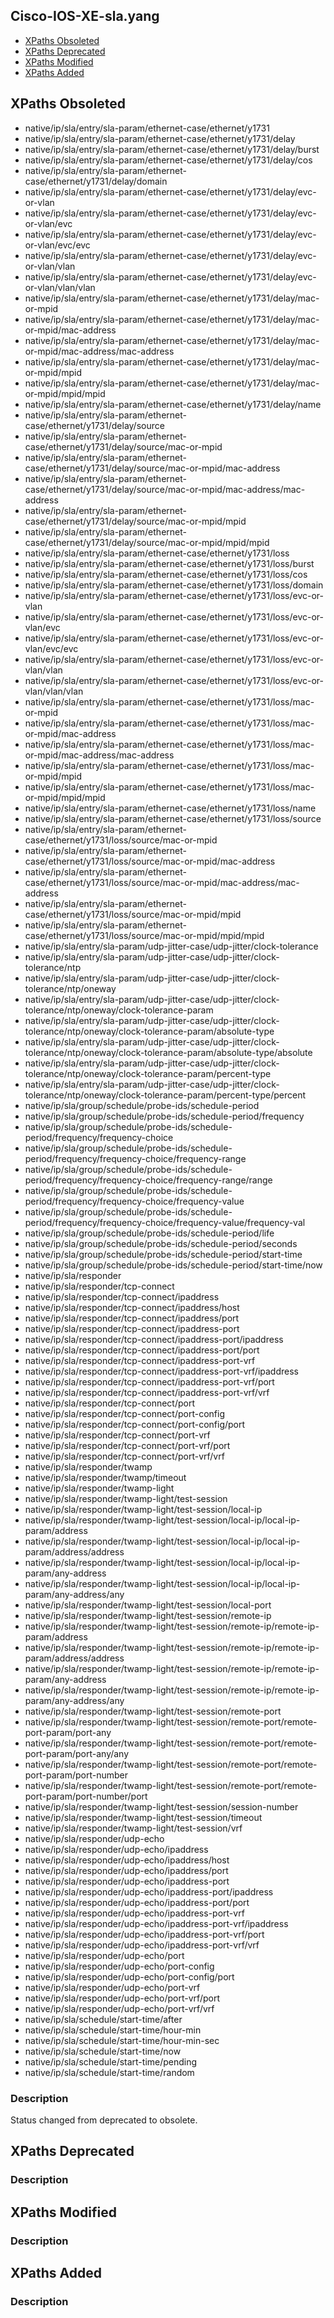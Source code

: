 ## Cisco-IOS-XE-sla.yang


- [XPaths Obsoleted](#xpaths-obsoleted)
- [XPaths Deprecated](#xpaths-deprecated)
- [XPaths Modified](#xpaths-modified)
- [XPaths Added](#xpaths-added)

## XPaths Obsoleted

- native/ip/sla/entry/sla-param/ethernet-case/ethernet/y1731
- native/ip/sla/entry/sla-param/ethernet-case/ethernet/y1731/delay
- native/ip/sla/entry/sla-param/ethernet-case/ethernet/y1731/delay/burst
- native/ip/sla/entry/sla-param/ethernet-case/ethernet/y1731/delay/cos
- native/ip/sla/entry/sla-param/ethernet-case/ethernet/y1731/delay/domain
- native/ip/sla/entry/sla-param/ethernet-case/ethernet/y1731/delay/evc-or-vlan
- native/ip/sla/entry/sla-param/ethernet-case/ethernet/y1731/delay/evc-or-vlan/evc
- native/ip/sla/entry/sla-param/ethernet-case/ethernet/y1731/delay/evc-or-vlan/evc/evc
- native/ip/sla/entry/sla-param/ethernet-case/ethernet/y1731/delay/evc-or-vlan/vlan
- native/ip/sla/entry/sla-param/ethernet-case/ethernet/y1731/delay/evc-or-vlan/vlan/vlan
- native/ip/sla/entry/sla-param/ethernet-case/ethernet/y1731/delay/mac-or-mpid
- native/ip/sla/entry/sla-param/ethernet-case/ethernet/y1731/delay/mac-or-mpid/mac-address
- native/ip/sla/entry/sla-param/ethernet-case/ethernet/y1731/delay/mac-or-mpid/mac-address/mac-address
- native/ip/sla/entry/sla-param/ethernet-case/ethernet/y1731/delay/mac-or-mpid/mpid
- native/ip/sla/entry/sla-param/ethernet-case/ethernet/y1731/delay/mac-or-mpid/mpid/mpid
- native/ip/sla/entry/sla-param/ethernet-case/ethernet/y1731/delay/name
- native/ip/sla/entry/sla-param/ethernet-case/ethernet/y1731/delay/source
- native/ip/sla/entry/sla-param/ethernet-case/ethernet/y1731/delay/source/mac-or-mpid
- native/ip/sla/entry/sla-param/ethernet-case/ethernet/y1731/delay/source/mac-or-mpid/mac-address
- native/ip/sla/entry/sla-param/ethernet-case/ethernet/y1731/delay/source/mac-or-mpid/mac-address/mac-address
- native/ip/sla/entry/sla-param/ethernet-case/ethernet/y1731/delay/source/mac-or-mpid/mpid
- native/ip/sla/entry/sla-param/ethernet-case/ethernet/y1731/delay/source/mac-or-mpid/mpid/mpid
- native/ip/sla/entry/sla-param/ethernet-case/ethernet/y1731/loss
- native/ip/sla/entry/sla-param/ethernet-case/ethernet/y1731/loss/burst
- native/ip/sla/entry/sla-param/ethernet-case/ethernet/y1731/loss/cos
- native/ip/sla/entry/sla-param/ethernet-case/ethernet/y1731/loss/domain
- native/ip/sla/entry/sla-param/ethernet-case/ethernet/y1731/loss/evc-or-vlan
- native/ip/sla/entry/sla-param/ethernet-case/ethernet/y1731/loss/evc-or-vlan/evc
- native/ip/sla/entry/sla-param/ethernet-case/ethernet/y1731/loss/evc-or-vlan/evc/evc
- native/ip/sla/entry/sla-param/ethernet-case/ethernet/y1731/loss/evc-or-vlan/vlan
- native/ip/sla/entry/sla-param/ethernet-case/ethernet/y1731/loss/evc-or-vlan/vlan/vlan
- native/ip/sla/entry/sla-param/ethernet-case/ethernet/y1731/loss/mac-or-mpid
- native/ip/sla/entry/sla-param/ethernet-case/ethernet/y1731/loss/mac-or-mpid/mac-address
- native/ip/sla/entry/sla-param/ethernet-case/ethernet/y1731/loss/mac-or-mpid/mac-address/mac-address
- native/ip/sla/entry/sla-param/ethernet-case/ethernet/y1731/loss/mac-or-mpid/mpid
- native/ip/sla/entry/sla-param/ethernet-case/ethernet/y1731/loss/mac-or-mpid/mpid/mpid
- native/ip/sla/entry/sla-param/ethernet-case/ethernet/y1731/loss/name
- native/ip/sla/entry/sla-param/ethernet-case/ethernet/y1731/loss/source
- native/ip/sla/entry/sla-param/ethernet-case/ethernet/y1731/loss/source/mac-or-mpid
- native/ip/sla/entry/sla-param/ethernet-case/ethernet/y1731/loss/source/mac-or-mpid/mac-address
- native/ip/sla/entry/sla-param/ethernet-case/ethernet/y1731/loss/source/mac-or-mpid/mac-address/mac-address
- native/ip/sla/entry/sla-param/ethernet-case/ethernet/y1731/loss/source/mac-or-mpid/mpid
- native/ip/sla/entry/sla-param/ethernet-case/ethernet/y1731/loss/source/mac-or-mpid/mpid/mpid
- native/ip/sla/entry/sla-param/udp-jitter-case/udp-jitter/clock-tolerance
- native/ip/sla/entry/sla-param/udp-jitter-case/udp-jitter/clock-tolerance/ntp
- native/ip/sla/entry/sla-param/udp-jitter-case/udp-jitter/clock-tolerance/ntp/oneway
- native/ip/sla/entry/sla-param/udp-jitter-case/udp-jitter/clock-tolerance/ntp/oneway/clock-tolerance-param
- native/ip/sla/entry/sla-param/udp-jitter-case/udp-jitter/clock-tolerance/ntp/oneway/clock-tolerance-param/absolute-type
- native/ip/sla/entry/sla-param/udp-jitter-case/udp-jitter/clock-tolerance/ntp/oneway/clock-tolerance-param/absolute-type/absolute
- native/ip/sla/entry/sla-param/udp-jitter-case/udp-jitter/clock-tolerance/ntp/oneway/clock-tolerance-param/percent-type
- native/ip/sla/entry/sla-param/udp-jitter-case/udp-jitter/clock-tolerance/ntp/oneway/clock-tolerance-param/percent-type/percent
- native/ip/sla/group/schedule/probe-ids/schedule-period
- native/ip/sla/group/schedule/probe-ids/schedule-period/frequency
- native/ip/sla/group/schedule/probe-ids/schedule-period/frequency/frequency-choice
- native/ip/sla/group/schedule/probe-ids/schedule-period/frequency/frequency-choice/frequency-range
- native/ip/sla/group/schedule/probe-ids/schedule-period/frequency/frequency-choice/frequency-range/range
- native/ip/sla/group/schedule/probe-ids/schedule-period/frequency/frequency-choice/frequency-value
- native/ip/sla/group/schedule/probe-ids/schedule-period/frequency/frequency-choice/frequency-value/frequency-val
- native/ip/sla/group/schedule/probe-ids/schedule-period/life
- native/ip/sla/group/schedule/probe-ids/schedule-period/seconds
- native/ip/sla/group/schedule/probe-ids/schedule-period/start-time
- native/ip/sla/group/schedule/probe-ids/schedule-period/start-time/now
- native/ip/sla/responder
- native/ip/sla/responder/tcp-connect
- native/ip/sla/responder/tcp-connect/ipaddress
- native/ip/sla/responder/tcp-connect/ipaddress/host
- native/ip/sla/responder/tcp-connect/ipaddress/port
- native/ip/sla/responder/tcp-connect/ipaddress-port
- native/ip/sla/responder/tcp-connect/ipaddress-port/ipaddress
- native/ip/sla/responder/tcp-connect/ipaddress-port/port
- native/ip/sla/responder/tcp-connect/ipaddress-port-vrf
- native/ip/sla/responder/tcp-connect/ipaddress-port-vrf/ipaddress
- native/ip/sla/responder/tcp-connect/ipaddress-port-vrf/port
- native/ip/sla/responder/tcp-connect/ipaddress-port-vrf/vrf
- native/ip/sla/responder/tcp-connect/port
- native/ip/sla/responder/tcp-connect/port-config
- native/ip/sla/responder/tcp-connect/port-config/port
- native/ip/sla/responder/tcp-connect/port-vrf
- native/ip/sla/responder/tcp-connect/port-vrf/port
- native/ip/sla/responder/tcp-connect/port-vrf/vrf
- native/ip/sla/responder/twamp
- native/ip/sla/responder/twamp/timeout
- native/ip/sla/responder/twamp-light
- native/ip/sla/responder/twamp-light/test-session
- native/ip/sla/responder/twamp-light/test-session/local-ip
- native/ip/sla/responder/twamp-light/test-session/local-ip/local-ip-param/address
- native/ip/sla/responder/twamp-light/test-session/local-ip/local-ip-param/address/address
- native/ip/sla/responder/twamp-light/test-session/local-ip/local-ip-param/any-address
- native/ip/sla/responder/twamp-light/test-session/local-ip/local-ip-param/any-address/any
- native/ip/sla/responder/twamp-light/test-session/local-port
- native/ip/sla/responder/twamp-light/test-session/remote-ip
- native/ip/sla/responder/twamp-light/test-session/remote-ip/remote-ip-param/address
- native/ip/sla/responder/twamp-light/test-session/remote-ip/remote-ip-param/address/address
- native/ip/sla/responder/twamp-light/test-session/remote-ip/remote-ip-param/any-address
- native/ip/sla/responder/twamp-light/test-session/remote-ip/remote-ip-param/any-address/any
- native/ip/sla/responder/twamp-light/test-session/remote-port
- native/ip/sla/responder/twamp-light/test-session/remote-port/remote-port-param/port-any
- native/ip/sla/responder/twamp-light/test-session/remote-port/remote-port-param/port-any/any
- native/ip/sla/responder/twamp-light/test-session/remote-port/remote-port-param/port-number
- native/ip/sla/responder/twamp-light/test-session/remote-port/remote-port-param/port-number/port
- native/ip/sla/responder/twamp-light/test-session/session-number
- native/ip/sla/responder/twamp-light/test-session/timeout
- native/ip/sla/responder/twamp-light/test-session/vrf
- native/ip/sla/responder/udp-echo
- native/ip/sla/responder/udp-echo/ipaddress
- native/ip/sla/responder/udp-echo/ipaddress/host
- native/ip/sla/responder/udp-echo/ipaddress/port
- native/ip/sla/responder/udp-echo/ipaddress-port
- native/ip/sla/responder/udp-echo/ipaddress-port/ipaddress
- native/ip/sla/responder/udp-echo/ipaddress-port/port
- native/ip/sla/responder/udp-echo/ipaddress-port-vrf
- native/ip/sla/responder/udp-echo/ipaddress-port-vrf/ipaddress
- native/ip/sla/responder/udp-echo/ipaddress-port-vrf/port
- native/ip/sla/responder/udp-echo/ipaddress-port-vrf/vrf
- native/ip/sla/responder/udp-echo/port
- native/ip/sla/responder/udp-echo/port-config
- native/ip/sla/responder/udp-echo/port-config/port
- native/ip/sla/responder/udp-echo/port-vrf
- native/ip/sla/responder/udp-echo/port-vrf/port
- native/ip/sla/responder/udp-echo/port-vrf/vrf
- native/ip/sla/schedule/start-time/after
- native/ip/sla/schedule/start-time/hour-min
- native/ip/sla/schedule/start-time/hour-min-sec
- native/ip/sla/schedule/start-time/now
- native/ip/sla/schedule/start-time/pending
- native/ip/sla/schedule/start-time/random

### Description

Status changed from deprecated to obsolete.

## XPaths Deprecated

### Description

## XPaths Modified

### Description

## XPaths Added

### Description
